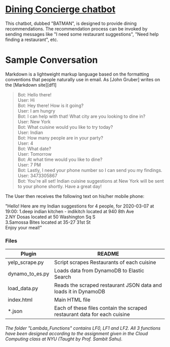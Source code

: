 # [Dining Concierge chatbot](http://diningconciergechatbot.s3-website-us-east-1.amazonaws.com/)


This chatbot, dubbed "BATMAN", is designed to provide dining recommendations. The recommendation process can be invoked by sending messages like "I need some restaurant suggestions", "Need help finding a restaurant", etc.


# Sample Conversation

Markdown is a lightweight markup language based on the formatting conventions that people naturally use in email.  As [John Gruber] writes on the [Markdown site][df1]

> Bot: Hello there!  
> User: Hi  
> Bot: Hey there! How is it going?  
> User: I am hungry  
> Bot: I can help with that! What city are you looking to dine in?  
> User: New York  
> Bot: What cuisine would you like to try today?  
> User: Indian  
> Bot: How many people are in your party?  
> User: 4  
> Bot: What date?  
> User: Tomorrow  
> Bot: At what time would you like to dine?  
> User: 7 PM  
> Bot: Lastly, I need your phone number so I can send you my findings.  
> User: 3473305867  
> Bot: You're all set! Indian cuisine suggestions at New York will be sent to your phone shortly. Have a great day!  

The User then receives the following text on his/her mobile phone:

"Hello! Here are my Indian suggestions for 4 people, for 2020-03-07 at 19:00: 
1.deep indian kitchen - indikitch located at 940 8th Ave  
2.NY Dosas located at 50 Washington Sq S  
3.Samossa Bites located at 35-27 31st St  
Enjoy your meal!"

### Files

| Plugin | README |
| ------ | ------ |
| yelp_scrape.py | Script scrapes Restaurants of each cuisine |
| dynamo_to_es.py | Loads data from DynamoDB to Elastic Search|
| load_data.py | Reads the scraped restaurant JSON data and loads it in DynamoDB |
| index.html | Main HTML file |
| *.json | Each of these files contain the scraped restaurant data for each cuisine |

###### The folder "Lambda_Functions" contains LF0, LF1 and LF2. All 3 functions have been designed according to the assignment given in the Cloud Computing class at NYU (Taught by Prof. Sambit Sahu).




